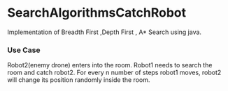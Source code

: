 # SearchAlgorithmsCatchRobot

Implementation of Breadth First ,Depth First , A* Search using java.

### Use Case
  
Robot2(enemy drone) enters into the room. Robot1 needs to search the room and catch robot2. For every n number of steps robot1 moves, robot2 will change its position randomly inside the room.

